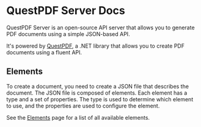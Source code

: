 # QuestPDF Server Docs

QuestPDF Server is an open-source API server that allows you to generate PDF documents using a simple JSON-based API.

It's powered by [QuestPDF](https://github.com/QuestPDF/QuestPDF), a .NET library that allows you to create PDF documents using a fluent API.

## Elements

To create a document, you need to create a JSON file that describes the document. The JSON file is composed of elements. Each element has a type and a set of properties. The type is used to determine which element to use, and the properties are used to configure the element.

See the [Elements](/docs/elements/README.md) page for a list of all available elements.
